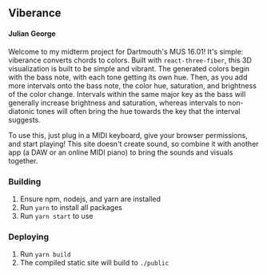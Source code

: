 ## Viberance

#### Julian George

Welcome to my midterm project for Dartmouth's MUS 16.01! It's simple: viberance converts chords to colors. Built with `react-three-fiber`, this 3D visualization is built to be simple and vibrant. The generated colors begin with the bass note, with each tone getting its own hue. Then, as you add more intervals onto the bass note, the color hue, saturation, and brightness of the color change. Intervals within the same major key as the bass will generally increase brightness and saturation, whereas intervals to non-diatonic tones will often bring the hue towards the key that the interval suggests.

To use this, just plug in a MIDI keyboard, give your browser permissions, and start playing! This site doesn't create sound, so combine it with another app (a DAW or an online MIDI piano) to bring the sounds and visuals together.

### Building

1. Ensure npm, nodejs, and yarn are installed
2. Run `yarn` to install all packages
3. Run `yarn start` to use

### Deploying

1. Run `yarn build`
2. The compiled static site will build to `./public`
